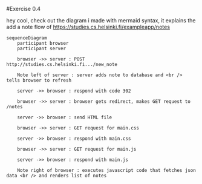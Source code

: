 #Exercise 0.4

hey cool, check out the diagram i made with mermaid syntax, it explains the add a note flow of https://studies.cs.helsinki.fi/exampleapp/notes

```mermaid
sequenceDiagram
    participant browser
    participant server
    
    browser ->> server : POST http://studies.cs.helsinki.fi.../new_note

    Note left of server : server adds note to database and <br /> tells browser to refresh

    server ->> browser : respond with code 302

    browser ->> server : browser gets redirect, makes GET request to /notes

    server ->> browser : send HTML file 

    browser ->> server : GET request for main.css

    server ->> browser : respond with main.css

    browser ->> server : GET request for main.js

    server ->> browser : respond with main.js

    Note right of browser : executes javascript code that fetches json data <br /> and renders list of notes 

```

    
